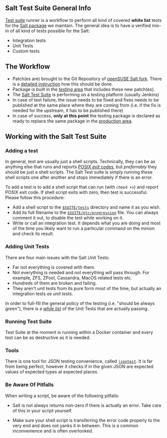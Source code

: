 ## Salt Test Suite General Info

[Test suite](https://github.com/isbm/salt-tester) runner is a workflow to perform all kind of covered **white list** tests for the [Salt package](https://build.opensuse.org/package/show/systemsmanagement:saltstack/salt) we maintain. The general idea is to have a verified mix-in of all kind of tests possible for the Salt:

* Integration tests
* Unit Tests
* Custom tests

## The Workflow

* Patch(es are) brought to the Git Repository of [openSUSE Salt fork](https://github.com/openSUSE/salt/). There is a [detailed instruction](https://github.com/openSUSE/salt/wiki) how this should be done.
* Package is built in the [_testing_ area](https://build.opensuse.org/package/show/systemsmanagement:saltstack:testing/salt) that includes these new patch(es).
* The [Salt Test Suite](https://github.com/isbm/salt-tester) is performing on a testing platform (usually Jenkins)
* In case of test failure, the issue needs to be fixed and fixes needs to be published at the same place where they are coming from (i.e. if the fix is needed for the upstream, it has to be published there)
* In case of success, **only at this point** the testing package is declared as ready to replace the same package in the [production area](https://build.opensuse.org/package/show/systemsmanagement:saltstack/salt).

## Working with the Salt Test Suite

### Adding a test

In general, test are usually just a shell scripts. Technically, they can be as anything else that runs and reports [POSIX exit codes](http://www.tldp.org/LDP/abs/html/exitcodes.html), but _preferrably_ they should be just a shell scripts. The Salt Test suite is simply running these shell scripts one after another and stops immediately if there is an error.

To add a test is to add a shell script that can run (with `chmod +x`) and report POSIX exit code. If shell script exits with zero, then test is successful. Please follow this procedure:

* Add a shell script to the [`$SUITE/tests`](https://github.com/isbm/salt-tester/tree/master/tests) directory and name it as you wish.
* Add its full filename to the [`$SUITE/etc/progression`](https://github.com/isbm/salt-tester/blob/master/etc/progression) file. You can always comment it out, to disable the test while working on it.
* Write or call an integration test. It depends what you are doing and most of the time you likely want to run a particular command on the minion and check its result.

### Adding Unit Tests

There are four main issues with the Salt Unit Tests:

* Far not everything is covered with them.
* Not everything is needed and not everything will pass through. For example, ZFS, ZPool, Cassandra, MacOS related tests etc.
* Hundreds of them are broken and failing.
* They aren't unit tests from its pure form most of the time, but actually an integration tests _as unit tests_.

In order to full-fill the general policy of the testing (i.e. "should be always green"), there is a [_while list_](https://github.com/isbm/salt-tester/blob/master/etc/unit_tests) of the Unit Tests that are actually passing.

### Running Test Suite

Test Suite at the moment is running within a Docker container and every test can be as destructive as it is needed.

### Tools

There is one tool for JSON testing convenience, called [`jsontest`](https://github.com/isbm/salt-tester/blob/master/bin/jsontest). It is far from being perfect, however it checks if in the given JSON are expected values of expected types at expected places.

### Be Aware Of Pitfalls

When writing a script, be aware of the following pitfalls:

* Salt is not always returns non-zero if there is actually an error. Take care of this in your script yourself.

* Make sure your shell script is transferring the error code properly to the very end and does not yanks it in between. This is a common inconvenience and is often overlooked.